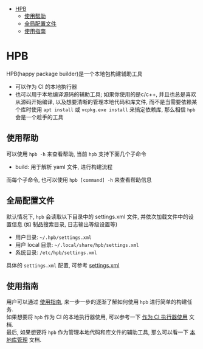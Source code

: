 - [HPB](#hpb)
  - [使用帮助](#使用帮助)
  - [全局配置文件](#全局配置文件)
  - [使用指南](#使用指南)


# HPB
HPB(happy package builder)是一个本地包构建辅助工具
* 可以作为 CI 的本地执行器
* 也可以用于本地编译源码的辅助工具; 如果你使用的是c/c++, 并且也总是喜欢从源码开始编译, 以及想要清晰的管理本地代码和库文件, 而不是当需要依赖某个库时使用 `apt install` 或 `vcpkg.exe install` 来搞定依赖库, 那么相信 `hpb` 会是一个趁手的工具

## 使用帮助
可以使用 `hpb -h` 来查看帮助, 当前 `hpb` 支持下面几个子命令  
* build: 用于解析 yaml 文件, 进行构建流程

而每个子命令, 也可以使用 `hpb [command] -h` 来查看帮助信息

## 全局配置文件
默认情况下, `hpb` 会读取以下目录中的 settings.xml 文件, 并依次加载文件中的设置信息 (如 制品搜索目录, 日志输出等级设置等)
* 用户目录: `~/.hpb/settings.xml`
* 用户 local 目录: `~/.local/share/hpb/settings.xml`
* 系统目录: `/etc/hpb/settings.xml`

具体的 `settings.xml` 配置, 可参考 [settings.xml](./etc/settings.xml)

## 使用指南
用户可以通过 [使用指南](./doc/cn/user_guide.md), 来一步一步的逐渐了解如何使用 `hpb` 进行简单的构建任务.  
如果想要将 `hpb` 作为 CI 的本地执行器使用, 可以参考一下 [作为 CI 执行器使用](./doc/cn/as_ci_executor.md) 文档.  
最后, 如果想要将 `hpb` 作为管理本地代码和库文件的辅助工具, 那么可以看一下 [本地库管理](./doc/cn/local_lib_manager.md) 文档.  
